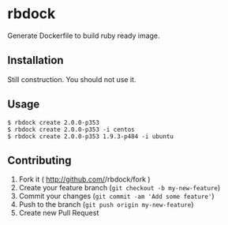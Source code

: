 # rbdock

Generate Dockerfile to build ruby ready image.

## Installation

Still construction. You should not use it.

## Usage

```
$ rbdock create 2.0.0-p353
$ rbdock create 2.0.0-p353 -i centos
$ rbdock create 2.0.0-p353 1.9.3-p484 -i ubuntu
```


## Contributing

1. Fork it ( http://github.com/<my-github-username>/rbdock/fork )
2. Create your feature branch (`git checkout -b my-new-feature`)
3. Commit your changes (`git commit -am 'Add some feature'`)
4. Push to the branch (`git push origin my-new-feature`)
5. Create new Pull Request
